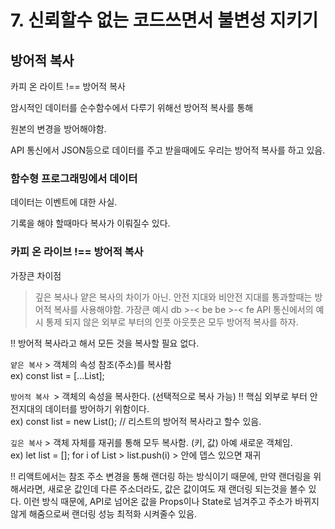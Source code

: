 # 7. 신뢰할수 없는 코드쓰면서 불변성 지키기

## 방어적 복사

카피 온 라이트 !== 방어적 복사

암시적인 데이터를 순수함수에서 다루기 위해선 방어적 복사를 통해

원본의 변경을 방어해야함.

API 통신에서 JSON등으로 데이터를 주고 받을때에도 우리는 방어적 복사를 하고 있음.

### 함수형 프로그래밍에서 데이터

데이터는 이벤트에 대한 사실.

기록을 해야 할때마다 복사가 이뤄질수 있다.

### 카피 온 라이브 !== 방어적 복사

가장큰 차이점
> 깊은 복사나 얕은 복사의 차이가 아닌. 안전 지대와 비안전 지대를 통과할때는 방어적 복사를 사용해야함.
> 가장큰 예시 db >-< be  be >-< fe API 통신에서의 예시
> 통제 되지 않은 외부로 부터의 인풋 아웃풋은 모두 방어적 복사를 하자.

!! 방어적 복사라고 해서 모든 것을 복사할 필요 없다.

`얕은 복사` > 객체의 속성 참조(주소)를 복사함  
ex) const list = [...List];

`방어적 복사 `> 객체의 속성을 복사한다. (선택적으로 복사 가능) !! 핵심 외부로 부터 안전지대의 데이터를 방어하기 위함이다.  
ex) const list = new List(); // 리스트의 방어적 복사라고 할수 있음.

`깊은 복사` > 객체 자체를 재귀를 통해 모두 복사함. (키, 값) 아예 새로운 객체임.  
ex) let list = []; for i of List > list.push(i) > 안에 뎁스 있으면 재귀    



!! 리액트에서는 참조 주소 변경을 통해 랜더링 하는 방식이기 때문에, 만약 랜더링을 위해서라면, 새로운 값인데 다른 주소더라도, 값은 값이여도 재 랜더링 되는것을 볼수 있다.
이런 방식 때문에, API로 넘어온 값을 Props이나 State로 넘겨주고 주소가 바뀌지 않게 해줌으로써 랜더링 성능 최적화 시켜줄수 있음.
